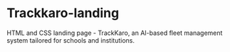 # Trackkaro-landing
HTML and CSS landing page - TrackKaro, an AI-based fleet management system tailored for schools and institutions.
